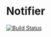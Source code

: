 # Notifier

[![Build Status](https://travis-ci.org/jonasrauber/Notifier.jl.svg?branch=master)](https://travis-ci.org/jonasrauber/Notifier.jl)
